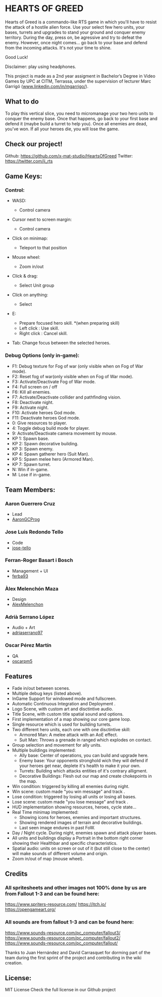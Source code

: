 ﻿# HEARTS OF GREED

Hearts of Greed is a commando-like RTS game in which you'll have to resist the attack of a hostile alien force. Use your select few hero units, your bases, turrets and upgrades to stand your ground and conquer enemy territory. 
During the day, press on, be agressive and try to defeat the enemy. However, once night comes... go back to your base and defend from the incoming attacks. It's not your time to shine.

Good Luck!

Disclaimer: play using headphones.

This project is made as a 2nd year assigment in Bachelor’s Degree in Video Games by UPC at CITM, Terrassa, under the supervision of lecturer Marc Garrigó (www.linkedin.com/in/mgarrigo/).


## What to do
To play this vertical slice, you need to micromanage your two hero units to conquer the enemy base. Once that happens, go back to your first base and defend it (maybe build a turret to help you). Once all enemies are dead, you've won.
If all your heroes die, you will lose the game.


## Check our project!
Github:		https://github.com/x-mat-studio/HeartsOfGreed
Twitter:	https://twitter.com/ii_rts 


## Game Keys:

### Control:

* WASD:			      	
	- Control camera
* Cursor next to screen margin: 
	- Control camera
* Click on minimap:		
	- Teleport to that position
* Mouse wheel:			
	- Zoom in/out
* Click & drag:			
	- Select Unit group
* Click on anything:		
	- Select

* E: 				
	- Prepare focused hero skill.
*(when preparing skill)
	- Left click : 	Use skill.
	- Right click : Cancel skill.

* Tab: Change focus between the selected heroes.

### Debug Options (only in-game):

* F1: Debug texture for Fog of war (only visible when on Fog of War mode).
* F2: Reset fog of war(only visible when on Fog of War mode).
* F3: Activate/Deactivate Fog of War mode.
* F4: Full screen on / off
* F6: Kill all enemies.
* F7: Activate/Deactivate collider and pathfinding vision.
* F8: Deactivate night.
* F9: Activate night.
* F10: Activate heroes God mode.
* F11: Deactivate heroes God mode.
* 0: Give resources to player.
* 4: Toggle debug build mode for player.
* 9: Activate/Deactivate camera movement by mouse.
* KP 1: Spawn base.
* KP 2: Spawn decorative building.
* KP 3: Spawn enemy.
* KP 4: Spawn gatherer hero (Suit Man).
* KP 5: Spawn melee hero (Armored Man).
* KP 7: Spawn turret.
* N: Win if in-game.
* M: Lose if in-game.


## Team Members:

### Aaron Guerrero Cruz
* Lead
* [AaronGCProg](https://github.com/AaronGCProg)


### Jose Luís Redondo Tello
* Code
* [jose-tello](https://github.com/jose-tello)


### Ferran-Roger Basart i Bosch
* Management + UI
* [ferba93](https://github.com/ferba93)


### Àlex Melenchón Maza
* Design
* [AlexMelenchon](https://github.com/AlexMelenchon)


### Adrià Serrano López
* Audio + Art
* [adriaserrano97](https://github.com/adriaserrano97)


### Oscar Pérez Martín
* QA
* [oscarpm5](https://github.com/oscarpm5)

 
## Features

* Fade in/out between scenes.
* Multiple debug keys (listed above).
* InGame Support for windowed mode and fullscreen.
* Automatic Continuous Integration and Deployment .
* Logo Scene, with custom art and disctintive audio.
* Title Scene, with custom title spatial sound and options.
* First implementation of a map showing our core game loop.
* Single resource which is used for building turrets.
* Two different hero units, each one with one disctintive skill:
	- Armored Man: A melee attack with an AoE effect.
	- Suit Man: Throws a grenade in ranged which explodes on contact.
* Group selection and movement for ally units.
* Multiple buildings implemented:
	- Ally base: Center of operations, you can build and upgrade here.
	- Enemy base: Your opponents stronghold wich they will defend if your heroes get near, deplete it's health to make it your own.
	- Turrets: Building which attacks entities of it's contrary alligment.
	- Decorative Buildings: Flesh out our map and create chokepoints in the map.
* Win condition: triggered by killing all enemies during night.
* Win scene: custom made "you win message" and track  .
* Lose condition: triggered by losing all units or losing all bases.
* Lose scene: custom made "you lose message" and track  .
* HUD implementation showing resources, heroes, cycle state...
* Real Time minimap implemented: 
	- Showing icons for heroes, enemies and important structures.
 	- Showing rendered images of terrain and decorative buildings.
	- Last seen image endures in past FoW.
* Day / Night cycle. During night, enemies spawn and attack player bases.
* All units and buildings display a Portrait in the bottom right corner showing their Healthbar and specific characteristics.
* Spatial audio: units on screen or out of it (but still close to the center) will make sounds of different volume and origin.
* Zoom in/out of map (mouse wheel).


## Credits

### All spritesheets and other images not 100% done by us are from Fallout 1-3 and can be found here:
https://www.spriters-resource.com/
https://itch.io/
https://opengameart.org/

### All sounds are from fallout 1-3 and can be found here:
https://www.sounds-resource.com/pc_computer/fallout3/
https://www.sounds-resource.com/pc_computer/fallout2/
https://www.sounds-resource.com/pc_computer/fallout/

Thanks to Juan Hernández and David Carrasquet for dorming part of the team during the first sprint of the project and contributing in the wiki creation.
	

## License:
MIT License
Check the full license in our Github project
